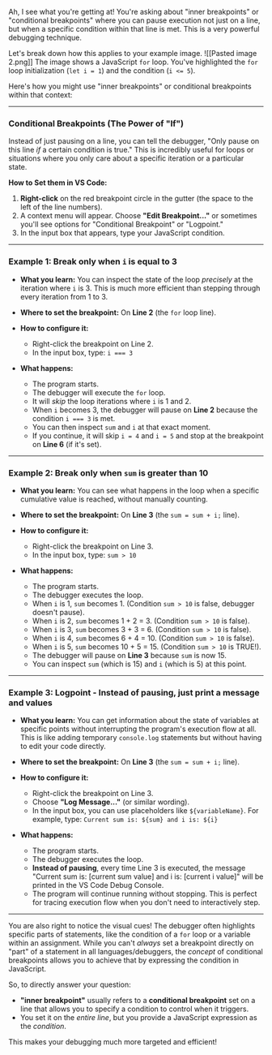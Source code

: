 Ah, I see what you're getting at! You're asking about "inner breakpoints" or "conditional breakpoints" where you can pause execution not just on a line, but when a specific condition within that line is met. This is a very powerful debugging technique.

Let's break down how this applies to your example image.
![[Pasted image 2.png]]
The image shows a JavaScript `for` loop. You've highlighted the `for` loop initialization (`let i = 1`) and the condition (`i <= 5`).

Here's how you might use "inner breakpoints" or conditional breakpoints within that context:

---

### Conditional Breakpoints (The Power of "If")

Instead of just pausing on a line, you can tell the debugger, "Only pause on this line *if* a certain condition is true." This is incredibly useful for loops or situations where you only care about a specific iteration or a particular state.

**How to Set them in VS Code:**

1.  **Right-click** on the red breakpoint circle in the gutter (the space to the left of the line numbers).
2.  A context menu will appear. Choose **"Edit Breakpoint..."** or sometimes you'll see options for "Conditional Breakpoint" or "Logpoint."
3.  In the input box that appears, type your JavaScript condition.

---

### Example 1: Break only when `i` is equal to 3

*   **What you learn:** You can inspect the state of the loop *precisely* at the iteration where `i` is 3. This is much more efficient than stepping through every iteration from 1 to 3.

*   **Where to set the breakpoint:** On **Line 2** (the `for` loop line).

*   **How to configure it:**
    *   Right-click the breakpoint on Line 2.
    *   In the input box, type: `i === 3`

*   **What happens:**
    *   The program starts.
    *   The debugger will execute the `for` loop.
    *   It will *skip* the loop iterations where `i` is 1 and 2.
    *   When `i` becomes 3, the debugger will pause on **Line 2** because the condition `i === 3` is met.
    *   You can then inspect `sum` and `i` at that exact moment.
    *   If you continue, it will skip `i = 4` and `i = 5` and stop at the breakpoint on **Line 6** (if it's set).

---

### Example 2: Break only when `sum` is greater than 10

*   **What you learn:** You can see what happens in the loop when a specific cumulative value is reached, without manually counting.

*   **Where to set the breakpoint:** On **Line 3** (the `sum = sum + i;` line).

*   **How to configure it:**
    *   Right-click the breakpoint on Line 3.
    *   In the input box, type: `sum > 10`

*   **What happens:**
    *   The program starts.
    *   The debugger executes the loop.
    *   When `i` is 1, `sum` becomes 1. (Condition `sum > 10` is false, debugger doesn't pause).
    *   When `i` is 2, `sum` becomes 1 + 2 = 3. (Condition `sum > 10` is false).
    *   When `i` is 3, `sum` becomes 3 + 3 = 6. (Condition `sum > 10` is false).
    *   When `i` is 4, `sum` becomes 6 + 4 = 10. (Condition `sum > 10` is false).
    *   When `i` is 5, `sum` becomes 10 + 5 = 15. (Condition `sum > 10` is TRUE!).
    *   The debugger will pause on **Line 3** because `sum` is now 15.
    *   You can inspect `sum` (which is 15) and `i` (which is 5) at this point.

---

### Example 3: Logpoint - Instead of pausing, just print a message and values

*   **What you learn:** You can get information about the state of variables at specific points without interrupting the program's execution flow at all. This is like adding temporary `console.log` statements but without having to edit your code directly.

*   **Where to set the breakpoint:** On **Line 3** (the `sum = sum + i;` line).

*   **How to configure it:**
    *   Right-click the breakpoint on Line 3.
    *   Choose **"Log Message..."** (or similar wording).
    *   In the input box, you can use placeholders like `${variableName}`. For example, type: `Current sum is: ${sum} and i is: ${i}`

*   **What happens:**
    *   The program starts.
    *   The debugger executes the loop.
    *   **Instead of pausing**, every time Line 3 is executed, the message "Current sum is: [current sum value] and i is: [current i value]" will be printed in the VS Code Debug Console.
    *   The program will continue running without stopping. This is perfect for tracing execution flow when you don't need to interactively step.

---

You are also right to notice the visual cues! The debugger often highlights specific parts of statements, like the condition of a `for` loop or a variable within an assignment. While you can't *always* set a breakpoint directly on "part" of a statement in all languages/debuggers, the *concept* of conditional breakpoints allows you to achieve that by expressing the condition in JavaScript.

So, to directly answer your question:
*   **"inner breakpoint"** usually refers to a **conditional breakpoint** set on a line that allows you to specify a condition to control when it triggers.
*   You set it on the *entire line*, but you provide a JavaScript expression as the *condition*.

This makes your debugging much more targeted and efficient!